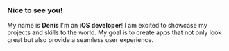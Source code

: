 ### Nice to see you! 
My name is **Denis** 
I'm an **iOS developer**! I am excited to showcase my projects and skills to the world.
My goal is to create apps that not only look great but also provide a seamless user experience.
<!--
**dezhest/dezhest** is a ✨ _special_ ✨ repository because its `README.md` (this file) appears on your GitHub profile.

